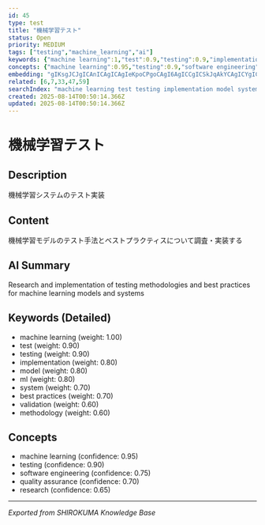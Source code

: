 ```yaml
---
id: 45
type: test
title: "機械学習テスト"
status: Open
priority: MEDIUM
tags: ["testing","machine_learning","ai"]
keywords: {"machine learning":1,"test":0.9,"testing":0.9,"implementation":0.8,"model":0.8}
concepts: {"machine learning":0.95,"testing":0.9,"software engineering":0.75,"quality assurance":0.7,"research":0.65}
embedding: "gIKsgJCJgICAnICAgICAgIeKpoCPgoCAgI6AgICCgICSkJqAkYCAgICYgICAgICAlY+bgI2EgICAi4CAgISAgI+IkICFi4CAgIeAgICLgICFjY6AgI6AgICRgICAjoCAgIWYgIKMgICAnoCAgIuAgIKApICKjoCAgKSAgICEgIA="
related: [6,7,33,47,59]
searchIndex: "machine learning test testing implementation model system methodology best practices research investigation ml validation quality assurance"
created: 2025-08-14T00:50:14.366Z
updated: 2025-08-14T00:50:14.366Z
---
```


# 機械学習テスト

## Description

機械学習システムのテスト実装

## Content

機械学習モデルのテスト手法とベストプラクティスについて調査・実装する

## AI Summary

Research and implementation of testing methodologies and best practices for machine learning models and systems

## Keywords (Detailed)

- machine learning (weight: 1.00)
- test (weight: 0.90)
- testing (weight: 0.90)
- implementation (weight: 0.80)
- model (weight: 0.80)
- ml (weight: 0.80)
- system (weight: 0.70)
- best practices (weight: 0.70)
- validation (weight: 0.60)
- methodology (weight: 0.60)

## Concepts

- machine learning (confidence: 0.95)
- testing (confidence: 0.90)
- software engineering (confidence: 0.75)
- quality assurance (confidence: 0.70)
- research (confidence: 0.65)

---
*Exported from SHIROKUMA Knowledge Base*
